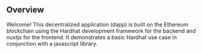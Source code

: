 ## Overview

Welcome! This decentralized application (dapp) is built on the Ethereum blockchain using the Hardhat development framework for the backend and nuxtjs for the frontend. It demonstrates a basic Hardhat use case in conjunction with a javascript library.